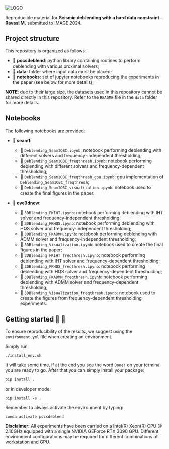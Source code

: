 ![LOGO](https://github.com/DIG-Kaust/pocsdeblend/blob/main/logo.png)

Reproducible material for **Seismic deblending with a hard data constraint - Ravasi M.** submitted to IMAGE 2024.

## Project structure
This repository is organized as follows:

* :open_file_folder: **pocsdeblend**: python library containing routines to perform deblending with various proximal solvers;
* :open_file_folder: **data**: folder where input data must be placed;
* :open_file_folder: **notebooks**: set of jupyter notebooks reproducing the experiments in the paper (see below for more details);

**NOTE**: due to their large size, the datasets used in this repository cannot be shared directly in this repository. 
Refer to the ``README`` file in the ``data`` folder for more details.

## Notebooks
The following notebooks are provided:

* **:open_file_folder: seam1**:

  - :orange_book: ``Deblending_Seam1OBC.ipynb``: notebook performing deblending with different solvers and frequency-independent thresholding;
  - :orange_book: ``Deblending_Seam1OBC_freqthresh.ipynb``: notebook performing deblending with different solvers and frequency-dependent thresholding;
  - :orange_book: ``Deblending_Seam1OBC_freqthresh_gpu.ipynb``: gpu implementation of `Deblending_Seam1OBC_freqthresh`;
  - :orange_book: ``Deblending_Seam1OBC_visualization.ipynb``: notebook used to create the final figures in the paper.

* **:open_file_folder: ove3dnew**:

  - :orange_book: ``3DBlending_FKIHT.ipynb``: notebook performing deblending with IHT solver and frequency-independent thresholding;
  - :orange_book: ``3DBlending_FKHQS.ipynb``: notebook performing deblending with HQS solver and frequency-independent thresholding;
  - :orange_book: ``3DBlending_FKADMM.ipynb``: notebook performing deblending with ADMM solver and frequency-independent thresholding;
  - :orange_book: ``3DBlending_Visualization.ipynb``: notebook used to create the final figures in the paper;
  - :orange_book: ``3DBlending_FKIHT_freqthresh.ipynb``: notebook performing deblending with IHT solver and frequency-dependent thresholding;
  - :orange_book: ``3DBlending_FKHQS_freqthresh.ipynb``: notebook performing deblending with HQS solver and frequency-dependent thresholding;
  - :orange_book: ``3DBlending_FKADMM_freqthresh.ipynb``: notebook performing deblending with ADMM solver and frequency-dependent thresholding;
  - :orange_book: ``3DBlending_Visualization_freqthresh.ipynb``: notebook used to create the figures from frequency-dependent thresholding experiments.

## Getting started :space_invader: :robot:
To ensure reproducibility of the results, we suggest using the `environment.yml` file when creating an environment.

Simply run:
```
./install_env.sh
```
It will take some time, if at the end you see the word `Done!` on your terminal you are ready to go. After that you can simply install your package:
```
pip install .
```
or in developer mode:
```
pip install -e .
```

Remember to always activate the environment by typing:
```
conda activate pocsdeblend
```

**Disclaimer:** All experiments have been carried on a Intel(R) Xeon(R) CPU @ 2.10GHz equipped with a single NVIDIA GEForce RTX 3090 GPU. Different environment 
configurations may be required for different combinations of workstation and GPU.
